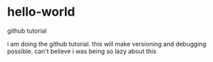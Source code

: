 # hello-world
github tutorial

i am doing the github tutorial. this will make versioning and debugging possible. can't believe i was being so lazy about this
